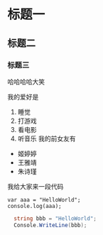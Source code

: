 # 标题一
## 标题二
### 标题三
哈哈哈哈大笑

我的爱好是
1. 睡觉
2. 打游戏
3. 看电影
4. 听音乐
我的前女友有

* 姬婷婷
* 王雅靖
* 朱诗瑾

我给大家来一段代码

    var aaa = "HelloWorld";
    console.log(aaa);

```c#
  string bbb = "HelloWorld";
  Console.WriteLine(bbb);
```
